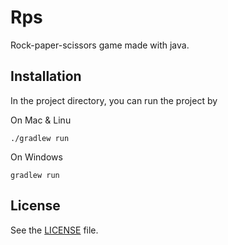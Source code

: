 # Rps
Rock-paper-scissors game made with java.

## Installation
In the project directory, you can run the project by 

On Mac & Linu
```
./gradlew run
```

On Windows
```
gradlew run
```

## License
See the [LICENSE](https://github.com/Covoex/RCP/blob/master/LICENSE) file.
